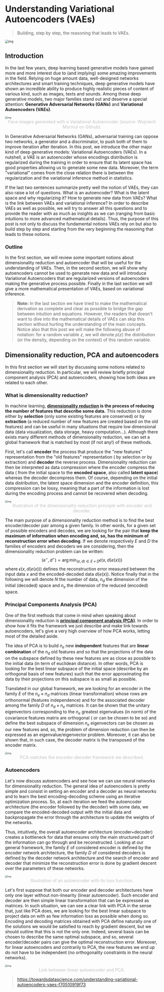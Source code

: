 # Understanding Variational Autoencoders (VAEs)

> Building, step by step, the reasoning that leads to VAEs.

<img src="https://cdn.jsdelivr.net/gh/Shadowalker1995/images/2021/1*mbCY2_LZX2bpGX7CH80FAg.jpeg" alt="img" style="zoom: 67%;" />

## Introduction

In the last few years, deep learning based generative models have gained more and more interest due to (and implying) some amazing improvements in the field. Relying on huge amount data, well-designed networks architectures and smart training techniques, deep generative models have shown an incredible ability to produce highly realistic pieces of content of various kind, such as images, texts and sounds. Among these deep generative models, two major families stand out and deserve a special attention: **Generative Adversarial Networks (GANs)** and **Variational Autoencoders (VAEs)**.

<img src="https://cdn.jsdelivr.net/gh/Shadowalker1995/images/2021/1*BaZPg3SRgZGVigguQCmirA.png" alt="img" style="zoom:50%;" />

<center style="color:#C0C0C0;">Face images generated with a Variational Autoencoder (source: Wojciech Mormul on Github).</center>

In Generative Adversarial Networks (GANs), adversarial training can oppose two networks, a generator and a discriminator, to push both of them to improve iteration after iteration. In this post, we introduce the other major kind of deep generative models: Variational Autoencoders (VAEs). In a nutshell, a VAE is an autoencoder whose encodings distribution is regularized during the training in order to ensure that its latent space has good properties allowing us to generate some new data. Moreover, the term "variational" comes from the close relation there is between the regularization and the variational inference method in statistics.

If the last two sentences summarize pretty well the notion of VAEs, they can also raise a lot of questions. What is an autoencoder? What is the latent space and why regularizing it? How to generate new data from VAEs? What is the link between VAEs and variational inference? In order to describe VAEs as well as possible, we will try to answer all this questions and to provide the reader with as much as insights as we can (ranging from basic intuitions to more advanced mathematical details). Thus, the purpose of this post is not only to discuss the fundamental notions VAEs rely on but also to build step by step and starting from the very beginning the reasoning that leads to these notions.

### Outline

In the first section, we will review some important notions about dimensionality reduction and autoencoder that will be useful for the understanding of VAEs. Then, in the second section, we will show why autoencoders cannot be used to generate new data and will introduce Variational Autoencoders that are regularized versions of autoencoders making the generative process possible. Finally in the last section we will give a more mathematical presentation of VAEs, based on variational inference.

> **Note:** In the last section we have tried to make the mathematical derivation as complete and clear as possible to bridge the gap between intuition and equations. However, the readers that doesn't want to dive into the mathematical details of VAEs can skip this section without hurting the understanding of the main concepts. Notice also that this post we will make the following abuse of notation: for a random variable $z$, we will denote $p(z)$ the distribution (or the density, depending on the context) of this random variable.

## Dimensionality reduction, PCA and autoencoders

In this first section we will start by discussing some notions related to dimensionality reduction. In particular, we will review briefly principal component analysis (PCA) and autoencoders, showing how both ideas are related to each other.

### What is dimensionality reduction?

In machine learning, **[dimensionality reduction](https://en.wikipedia.org/wiki/Dimensionality_reduction) is the process of reducing the number of features that describe some data.** This reduction is done either by **selection** (only some existing features are conserved) or by **extraction** (a reduced number of new features are created based on the old features) and can be useful in many situations that require low dimensional data (data visualization, data storage, heavy computation...). Although there exists many different methods of dimensionality reduction, we can set a global framework that is matched by most (if not any!) of these methods.

First, let's call **encoder** the process that produce the "new features" representation from the "old features" representation ( by selection or by extraction) and **decoder** the reverse process. Dimensionality reduction can then be interpreted as data compression where the encoder compress the data ( from the initial space to the **encoded space**, also called **latent space**) whereas the decoder decompress them. Of course, depending on the initial data distribution, the latent space dimension and the encoder definition, this compression can be lossy, meaning that a part of the information is lost during the encoding process and cannot be recovered when decoding.

<img src="https://cdn.jsdelivr.net/gh/Shadowalker1995/images/2021/1*UdOybs9wOe3zW8vDAfj9VA@2x.png" alt="img" style="zoom:50%;" />

<center style="color:#C0C0C0;">Illustration of the dimensionality reduction principle with encoder and decoder.</center>

The main purpose of a dimensionality reduction method is to find the best encoder/decoder pair among a given family. In other words, for a given set of possible encoders and decodes, we are looking for the pair that **keep the maximum of information when encoding and, so, has the minimum of reconstruction error when decoding**. If we denote respectively $E$ and $D$ the families of encoders and decoders we are considering, then the dimensionality reduction problem can be written:
$$
(e^\star, d^\star) = \arg \min_{(e,d) \in E \times D} \epsilon(x, d(e(x)))
$$
where $\epsilon(x, d(e(x)))$ defines the reconstruction error measured between the input data $x$ and the encoded-decoded data $d(e(x))$. Notice finally that in the following we will denote $N$ the number of data, $n_d$ the dimension of the initial (decoded) space and $n_e$ the dimension of the reduced (encoded) space.

### Principal Components Analysis (PCA)

One of the first methods that come in mind when speaking about dimensionality reduction is **[principal component analysis (PCA)](https://en.wikipedia.org/wiki/Principal_component_analysis)**. In order to show how it fits the framework we just describe and make link towards autoencoders, let's give a very high overview of how PCA works, letting most of the detailed aside.

The idea of PCA is to build $n_e$ new **independent** features that are **linear combination** of the $n_d$ old features and so that the projections of the data on the subspace defined by these new features are as close as possible to the initial data (in term of euclidean distance). In other words, PCA is looking for the best linear subspace of the initial space (describe by an orthogonal basis of new features) such that the error approximating the data by their projections on this subspace is as small as possible.

Translated in our global framework, we are looking for an encoder in the family $E$ of the $n_e \times n_d$ matrices (linear transformation) whose rows are orthonormal (features independence) and for the associated decoder among the family $D$ of $n_d \times n_e$ matrices. It can be shown that the unitary eigenvectors corresponding to the $n_e$ greatest eigenvalues (in norm) of the covariance features matrix are orthogonal ( or can be chosen to be so) and define the best subspace of dimension $n_e$ eigenvectors can be chosen as our new features and, so, the problem of dimension reduction can then be expressed as an eigenvalue/eigenvector problem. Moreover, it can also be shown that, in such case, the decoder matrix is the transposed of the encoder matrix.

<img src="https://cdn.jsdelivr.net/gh/Shadowalker1995/images/2021/1*LRPyMAwDlio7f1_YKYI2hw@2x.png" alt="img" style="zoom:50%;" />

<center style="color:#C0C0C0;">PCA matches the encoder-decoder framework we described.</center>

### Autoencoders

Let's now discuss autoencoders and see how we can use neural networks for dimensionality reduction. The general idea of autoencoders is pretty simple and consist in setting an encoder and a decoder as neural networks and to learn the best encoding-decoding scheme using an iterative optimization process. So, at each iteration we feed the autoencoder architecture (the encoder followed by the decoder) with some data, we compare the encoded-decoded output with the initial data and backpropagate the error through the architecture to update the weights of the networks.

Thus, intuitively, the overall autoencoder architecture (encoder+decoder) creates a bottleneck for data that ensures only the main structured part of the information can go through and be reconstructed. Looking at our general framework, the family $E$ of considered encoder is defined by the encoder network architecture, the family $D$ of considered decoders is defined by the decoder network architecture and the search of encoder and decoder that minimize the reconstruction error is done by gradient descent over the parameters of these networks.

<img src="https://cdn.jsdelivr.net/gh/Shadowalker1995/images/2021/1*bY_ShNK6lBCQ3D9LYIfwJg@2x.png" alt="img" style="zoom:50%;" />

<center style="color:#C0C0C0;">Illustration of an autoencoder with its loss function.</center>

Let's first suppose that both our encoder and decoder architectures have only one layer without non-linearity (linear autoencoder). Such encoder and decoder are then simple linear transformation that can be expressed as matrices. In such situation, we can see a clear link with PCA in  the sense that, just like PCA does, we are looking for the best linear subspace to project data on with as few information loss as possible when doing so. Encoding and decoding matrices obtained with PCA define naturally one of the solutions we would be satisfied to reach by gradient descent, but we should outline that this is not the only one. Indeed, several basis can be chosen to describe the same optimal subspace, and so, several encoder/decoder pairs can give the optimal reconstruction error. Moreover, for linear autoencoders and contrarily to PCA, the new features we end up do not have to be independent (no orthogonality constraints in the neural networks).

<img src="https://cdn.jsdelivr.net/gh/Shadowalker1995/images/2021/1*ek9ZFmimq9Sr1sG5Z0jXfQ@2x.png" alt="img" style="zoom:50%;" />

<center style="color:#C0C0C0;">Link between linear autoencoder and PCA.</center>











> https://towardsdatascience.com/understanding-variational-autoencoders-vaes-f70510919f73